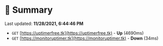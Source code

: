 # 📖 Summary
Last updated: **11/28/2021, 6:44:46 PM**

- `GET` [https://uptimerfree.tk](https://uptimerfree.tk) - **Up** (4690ms)
- `GET` [https://monitoruptimer.tk](https://monitoruptimer.tk) - **Down** (34ms)
